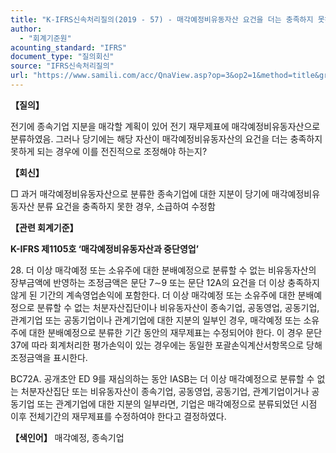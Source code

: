 ```yaml
---
title: "K-IFRS신속처리질의(2019 - 57) - 매각예정비유동자산 요건을 더는 충족하지 못하는 종속기업 지분"
author:
  - "회계기준원"
acounting_standard: "IFRS"
document_type: "질의회신"
source: "IFRS신속처리질의"
url: "https://www.samili.com/acc/QnaView.asp?op=3&op2=1&method=title&group=2124-15;1&orgcode=3&searchword=&page=38&code=K%2DIFRS%EC%8B%A0%EC%86%8D%EC%B2%98%EB%A6%AC%EC%A7%88%EC%9D%98%2D57%3A201904"
---
```

**【질의】**

  

전기에 종속기업 지분을 매각할 계획이 있어 전기 재무제표에 매각예정비유동자산으로 분류하였음. 그러나 당기에는 해당 자산이 매각예정비유동자산의 요건을 더는 충족하지 못하게 되는 경우에 이를 전진적으로 조정해야 하는지?

  
  

**【회신】**

  

□ 과거 매각예정비유동자산으로 분류한 종속기업에 대한 지분이 당기에 매각예정비유동자산 분류 요건을 충족하지 못한 경우, 소급하여 수정함

  
  

**【관련 회계기준】**

  

**K-IFRS 제1105호 ‘매각예정비유동자산과 중단영업’**

  

28\. 더 이상 매각예정 또는 소유주에 대한 분배예정으로 분류할 수 없는 비유동자산의 장부금액에 반영하는 조정금액은 문단 7∼9 또는 문단 12A의 요건을 더 이상 충족하지 않게 된 기간의 계속영업손익에 포함한다. 더 이상 매각예정 또는 소유주에 대한 분배예정으로 분류할 수 없는 처분자산집단이나 비유동자산이 종속기업, 공동영업, 공동기업, 관계기업 또는 공동기업이나 관계기업에 대한 지분의 일부인 경우, 매각예정 또는 소유주에 대한 분배예정으로 분류한 기간 동안의 재무제표는 수정되어야 한다. 이 경우 문단 37에 따라 회계처리한 평가손익이 있는 경우에는 동일한 포괄손익계산서항목으로 당해 조정금액을 표시한다.

  

BC72A. 공개초안 ED 9를 재심의하는 동안 IASB는 더 이상 매각예정으로 분류할 수 없는 처분자산집단 또는 비유동자산이 종속기업, 공동영업, 공동기업, 관계기업이거나 공동기업 또는 관계기업에 대한 지분의 일부라면, 기업은 매각예정으로 분류되었던 시점 이후 전체기간의 재무제표를 수정하여야 한다고 결정하였다.

  
  

**【색인어】** 매각예정, 종속기업
